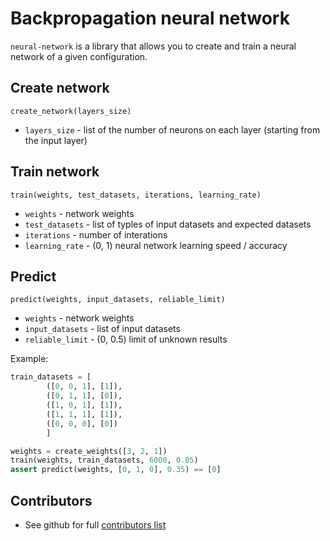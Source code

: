 # Backpropagation neural network

`neural-network` is a library that allows you to create and train a neural network of a given configuration.

## Create network
`create_network(layers_size)`
- `layers_size` - list of the number of neurons on each layer (starting from the input layer)

## Train network
`train(weights, test_datasets, iterations, learning_rate)`
- `weights` - network weights
- `test_datasets` - list of typles of input datasets and expected datasets
- `iterations` - number of interations
- `learning_rate` - (0, 1) neural network learning speed / accuracy

## Predict
`predict(weights, input_datasets, reliable_limit)`
- `weights` - network weights
- `input_datasets` - list of input datasets
- `reliable_limit` - (0, 0.5) limit of unknown results

Example:

```Python
train_datasets = [
        ([0, 0, 1], [1]),
        ([0, 1, 1], [0]),
        ([1, 0, 1], [1]),
        ([1, 1, 1], [1]),
        ([0, 0, 0], [0])
        ]

weights = create_weights([3, 2, 1])
train(weights, train_datasets, 6000, 0.05)
assert predict(weights, [0, 1, 0], 0.35) == [0]
```
## Contributors
  - See github for full [contributors list](https://github.com/bugagashenkj/neural-network/graphs/contributors)
